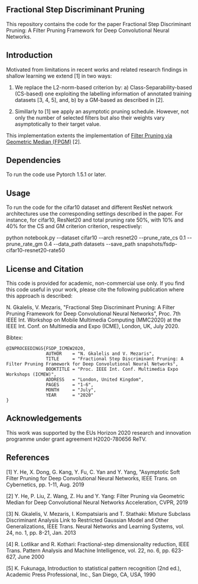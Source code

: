 ## Fractional Step Discriminant Pruning

This repository contains the code for the paper Fractional Step Discriminant Pruning: A Filter Pruning Framework for Deep Convolutional Neural Networks.

## Introduction


Motivated from limitations in recent works and related research findings in shallow learning we extend [1] in two ways:
1. We replace the L2-norm-based criterion by: a) Class-Separability-based (CS-based) one exploiting the labelling information of annotated training datasets [3, 4, 5],
and, b) by a GM-based as described in [2].

2. Simillarly to [1] we apply an asymptotic pruning schedule. However, not only the number of selected filters but also their weights vary asymptotically to their target value.

This implementation extents the implementation of [Filter Pruning via Geometric Median (FPGM)](https://github.com/danieljf24/dual_encoding) [2].


## Dependencies

To run the code use Pytorch 1.5.1 or later.


## Usage

To run the code for the cifar10 dataset and different ResNet network architectures use the corresponding settings described in the paper.
For instance, for cifar10, ResNet20 and total pruning rate 50%, with 10% and 40% for the CS and GM criterion criterion, respectively:

python notebook.py --dataset cifar10 --arch resnet20 --prune_rate_cs 0.1 --prune_rate_gm 0.4 --data_path datasets --save_path snapshots/fsdp-cifar10-resnet20-rate50


## License and Citation

This code is provided for academic, non-commercial use only. If you find this code useful in your work, please cite the following publication where this approach is described:

N. Gkalelis, V. Mezaris, "Fractional Step Discriminant Pruning: A Filter Pruning Framework for Deep Convolutional Neural Networks", Proc. 7th IEEE Int. Workshop on Mobile Multimedia Computing (MMC2020) at the IEEE Int. Conf. on Multimedia and Expo (ICME), London, UK, July 2020.

Bibtex:
```
@INPROCEEDINGS{FSDP_ICMEW2020,
               AUTHOR    = "N. Gkalelis and V. Mezaris",
               TITLE     = "Fractional Step Discriminant Pruning: A Filter Pruning Framework for Deep Convolutional Neural Networks",
               BOOKTITLE = "Proc. IEEE Int. Conf. Multimedia Expo Workshops (ICMEW)",
               ADDRESS   = "London, United Kingdom",
               PAGES     = "1-6",
               MONTH     = "July",
               YEAR      = "2020"
}
```

## Acknowledgements

This work was supported by the EUs Horizon 2020 research and innovation programme under grant agreement H2020-780656 ReTV.

## References

[1] Y. He, X. Dong, G. Kang, Y. Fu, C. Yan and Y. Yang, "Asymptotic Soft Filter Pruning for Deep Convolutional Neural Networks, IEEE Trans. on Cybernetics, pp. 1-11, Aug. 2019

[2] Y. He, P. Liu, Z. Wang, Z. Hu and Y. Yang: Filter Pruning via Geometric Median for Deep Convolutional Neural Networks Acceleration, CVPR, 2019

[3] N. Gkalelis, V. Mezaris, I. Kompatsiaris and T. Stathaki: Mixture Subclass Discriminant Analysis Link to Restricted Gaussian Model and Other Generalizations, IEEE Trans. Neural Networks and Learning Systems, vol. 24, no. 1, pp. 8-21, Jan. 2013

[4] R. Lotlikar and R. Kothari: Fractional-step dimensionality reduction, IEEE Trans. Pattern Analysis and Machine Intelligence, vol. 22, no. 6, pp. 623-627, June 2000

[5] K. Fukunaga, Introduction to statistical pattern recognition (2nd ed.), Academic Press Professional, Inc., San Diego, CA, USA, 1990

